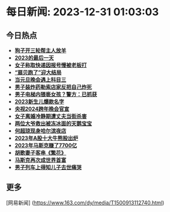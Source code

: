 
# 每日新闻: 2023-12-31 01:03:03
## 今日热点

- **[狗子开三轮帮主人放羊](https://www.163.com/search?keyword=%E7%8B%97%E5%AD%90%E5%BC%80%E4%B8%89%E8%BD%AE%E5%B8%AE%E4%B8%BB%E4%BA%BA%E6%94%BE%E7%BE%8A)**
- **[2023的最后一天](https://www.163.com/search?keyword=2023%E7%9A%84%E6%9C%80%E5%90%8E%E4%B8%80%E5%A4%A9)**
- **[女子称取快递因报号慢被老板打](https://www.163.com/search?keyword=%E5%A5%B3%E5%AD%90%E7%A7%B0%E5%8F%96%E5%BF%AB%E9%80%92%E5%9B%A0%E6%8A%A5%E5%8F%B7%E6%85%A2%E8%A2%AB%E8%80%81%E6%9D%BF%E6%89%93)**
- **[“扇贝跑了”迎大结局](https://www.163.com/search?keyword=%E2%80%9C%E6%89%87%E8%B4%9D%E8%B7%91%E4%BA%86%E2%80%9D%E8%BF%8E%E5%A4%A7%E7%BB%93%E5%B1%80)**
- **[当元旦晚会遇上科目三](https://www.163.com/search?keyword=%E5%BD%93%E5%85%83%E6%97%A6%E6%99%9A%E4%BC%9A%E9%81%87%E4%B8%8A%E7%A7%91%E7%9B%AE%E4%B8%89)**
- **[男子装炸药勒索店家反把自己炸死](https://www.163.com/search?keyword=%E7%94%B7%E5%AD%90%E8%A3%85%E7%82%B8%E8%8D%AF%E5%8B%92%E7%B4%A2%E5%BA%97%E5%AE%B6%E5%8F%8D%E6%8A%8A%E8%87%AA%E5%B7%B1%E7%82%B8%E6%AD%BB)**
- **[男子电梯内猥亵女孩？警方：已抓获](https://www.163.com/search?keyword=%E7%94%B7%E5%AD%90%E7%94%B5%E6%A2%AF%E5%86%85%E7%8C%A5%E4%BA%B5%E5%A5%B3%E5%AD%A9%EF%BC%9F%E8%AD%A6%E6%96%B9%EF%BC%9A%E5%B7%B2%E6%8A%93%E8%8E%B7)**
- **[2023新生儿爆款名字](https://www.163.com/search?keyword=2023%E6%96%B0%E7%94%9F%E5%84%BF%E7%88%86%E6%AC%BE%E5%90%8D%E5%AD%97)**
- **[央视2024跨年晚会官宣](https://www.163.com/search?keyword=%E5%A4%AE%E8%A7%862024%E8%B7%A8%E5%B9%B4%E6%99%9A%E4%BC%9A%E5%AE%98%E5%AE%A3)**
- **[女子离婚冷静期遭丈夫当街杀害](https://www.163.com/search?keyword=%E5%A5%B3%E5%AD%90%E7%A6%BB%E5%A9%9A%E5%86%B7%E9%9D%99%E6%9C%9F%E9%81%AD%E4%B8%88%E5%A4%AB%E5%BD%93%E8%A1%97%E6%9D%80%E5%AE%B3)**
- **[两位大爷救出被冻冰面的天鹅宝宝](https://www.163.com/search?keyword=%E4%B8%A4%E4%BD%8D%E5%A4%A7%E7%88%B7%E6%95%91%E5%87%BA%E8%A2%AB%E5%86%BB%E5%86%B0%E9%9D%A2%E7%9A%84%E5%A4%A9%E9%B9%85%E5%AE%9D%E5%AE%9D)**
- **[何超琼现身哈尔滨夜店](https://www.163.com/search?keyword=%E4%BD%95%E8%B6%85%E7%90%BC%E7%8E%B0%E8%BA%AB%E5%93%88%E5%B0%94%E6%BB%A8%E5%A4%9C%E5%BA%97)**
- **[2023年A股十大牛熊股出炉](https://www.163.com/search?keyword=2023%E5%B9%B4A%E8%82%A1%E5%8D%81%E5%A4%A7%E7%89%9B%E7%86%8A%E8%82%A1%E5%87%BA%E7%82%89)**
- **[2023年马斯克赚了7700亿](https://www.163.com/search?keyword=2023%E5%B9%B4%E9%A9%AC%E6%96%AF%E5%85%8B%E8%B5%9A%E4%BA%867700%E4%BA%BF)**
- **[胡歌妻子客串《繁花》](https://www.163.com/search?keyword=%E8%83%A1%E6%AD%8C%E5%A6%BB%E5%AD%90%E5%AE%A2%E4%B8%B2%E3%80%8A%E7%B9%81%E8%8A%B1%E3%80%8B)**
- **[马斯克再次成世界首富](https://www.163.com/search?keyword=%E9%A9%AC%E6%96%AF%E5%85%8B%E5%86%8D%E6%AC%A1%E6%88%90%E4%B8%96%E7%95%8C%E9%A6%96%E5%AF%8C)**
- **[男子列车上得知儿子去世痛哭](https://www.163.com/search?keyword=%E7%94%B7%E5%AD%90%E5%88%97%E8%BD%A6%E4%B8%8A%E5%BE%97%E7%9F%A5%E5%84%BF%E5%AD%90%E5%8E%BB%E4%B8%96%E7%97%9B%E5%93%AD)**

## 更多
[网易新闻] (https://www.163.com/dy/media/T1500913112740.html)
